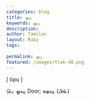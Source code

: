 ```yaml
---
categories: blog
title: ஓபு
keywords: ஓபு
description: 
author: Tamilan
layout: Ruby
tags: 
 
permalink: ஓபு
featured: /images/ttak-48.png
---
```

  
[ ōpu ]  
  
பெ. ஓவு. Door; கதவு. (பிங்.)
